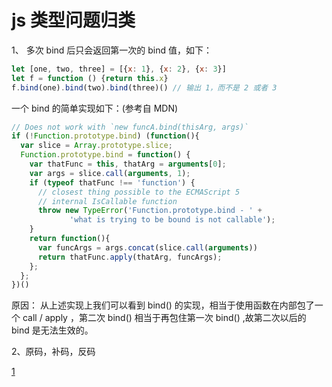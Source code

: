 # js 类型问题归类

1、 多次 bind 后只会返回第一次的 bind 值，如下：

```js
let [one, two, three] = [{x: 1}, {x: 2}, {x: 3}]
let f = function () {return this.x}
f.bind(one).bind(two).bind(three)() // 输出 1，而不是 2 或者 3
```

一个 bind 的简单实现如下：(参考自 MDN)

```js
// Does not work with `new funcA.bind(thisArg, args)`
if (!Function.prototype.bind) (function(){
  var slice = Array.prototype.slice;
  Function.prototype.bind = function() {
    var thatFunc = this, thatArg = arguments[0];
    var args = slice.call(arguments, 1);
    if (typeof thatFunc !== 'function') {
      // closest thing possible to the ECMAScript 5
      // internal IsCallable function
      throw new TypeError('Function.prototype.bind - ' +
             'what is trying to be bound is not callable');
    }
    return function(){
      var funcArgs = args.concat(slice.call(arguments))
      return thatFunc.apply(thatArg, funcArgs);
    };
  };
})()
```

原因：
从上述实现上我们可以看到 bind() 的实现，相当于使用函数在内部包了一个 call / apply ，第二次 bind() 相当于再包住第一次 bind() ,故第二次以后的 bind 是无法生效的。

2、原码，补码，反码

[1](https://www.cnblogs.com/zhangziqiu/archive/2011/03/30/computercode.html)
